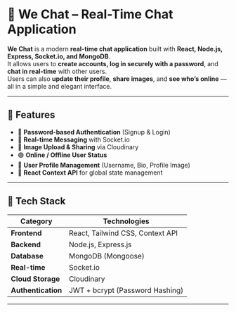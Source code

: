 # 💬 We Chat – Real-Time Chat Application

**We Chat** is a modern **real-time chat application** built with **React, Node.js, Express, Socket.io, and MongoDB**.  
It allows users to **create accounts, log in securely with a password**, and **chat in real-time** with other users.  
Users can also **update their profile**, **share images**, and **see who’s online** — all in a simple and elegant interface.

---

## 🚀 Features

- 🔐 **Password-based Authentication** (Signup & Login)
- 💬 **Real-time Messaging** with Socket.io
- 📸 **Image Upload & Sharing** via Cloudinary
- 🟢 **Online / Offline User Status**
- 👤 **User Profile Management** (Username, Bio, Profile Image)
- 🧠 **React Context API** for global state management

---

## 🧰 Tech Stack

| Category | Technologies |
|-----------|---------------|
| **Frontend** | React, Tailwind CSS, Context API |
| **Backend** | Node.js, Express.js |
| **Database** | MongoDB (Mongoose) |
| **Real-time** | Socket.io |
| **Cloud Storage** | Cloudinary |
| **Authentication** | JWT + bcrypt (Password Hashing) |

---

